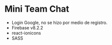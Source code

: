 # Mini Team Chat

- Login Google, no se hizo por medio de registro.
- Firebase v8.2.2
- react-ionicons
- SASS
